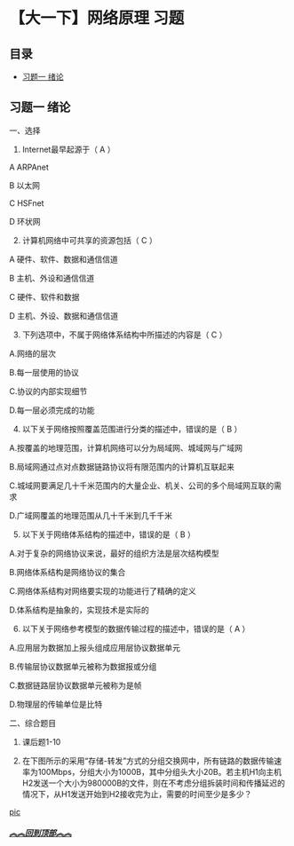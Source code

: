 # 【大一下】网络原理 习题

## 目录

* [习题一 绪论](https://github.com/mutsuo/Professional-Learning/blob/%E8%AE%A1%E7%AE%97%E6%9C%BA%E7%BD%91%E7%BB%9C%E5%8E%9F%E7%90%86/%E4%B9%A0%E9%A2%98.md#习题一-绪论)

## 习题一 绪论

一、选择

1. Internet最早起源于（ A  ）

  A ARPAnet

  B 以太网

  C HSFnet

  D 环状网

2. 计算机网络中可共享的资源包括（ C  ）

  A 硬件、软件、数据和通信信道

  B 主机、外设和通信信道

  C 硬件、软件和数据

  D 主机、外设、数据和通信信道

3. 下列选项中，不属于网络体系结构中所描述的内容是（ C  ）

  A.网络的层次

  B.每一层使用的协议

  C.协议的内部实现细节

  D.每一层必须完成的功能

4. 以下关于网络按照覆盖范围进行分类的描述中，错误的是（ B  ）

  A.按覆盖的地理范围，计算机网络可以分为局域网、城域网与广域网

  B.局域网通过点对点数据链路协议将有限范围内的计算机互联起来

  C.城域网要满足几十千米范围内的大量企业、机关、公司的多个局域网互联的需求

  D.广域网覆盖的地理范围从几十千米到几千千米

5. 以下关于网络体系结构的描述中，错误的是（ B  ）

  A.对于复杂的网络协议来说，最好的组织方法是层次结构模型

  B.网络体系结构是网络协议的集合

  C.网络体系结构对网络要实现的功能进行了精确的定义

  D.体系结构是抽象的，实现技术是实际的

6. 以下关于网络参考模型的数据传输过程的描述中，错误的是（ A  ）

  A.应用层为数据加上报头组成应用层协议数据单元

  B.传输层协议数据单元被称为数据报或分组

  C.数据链路层协议数据单元被称为是帧

  D.物理层的传输单位是比特

二、综合题目

 1. 课后题1-10

 2. 在下图所示的采用“存储-转发”方式的分组交换网中，所有链路的数据传输速率为100Mbps，分组大小为1000B，其中分组头大小20B。若主机H1向主机H2发送一个大小为980000B的文件，则在不考虑分组拆装时间和传播延迟的情况下，从H1发送开始到H2接收完为止，需要的时间至少是多少？

[pic](https://github.com/mutsuo/Professional-Learning/blob/%E8%AE%A1%E7%AE%97%E6%9C%BA%E7%BD%91%E7%BB%9C%E5%8E%9F%E7%90%86/pic/%E7%BB%AA%E8%AE%BA.png?raw=true)

##### [︽︽回到顶部︽︽](https://github.com/mutsuo/Professional-Learning/blob/%E8%AE%A1%E7%AE%97%E6%9C%BA%E7%BD%91%E7%BB%9C%E5%8E%9F%E7%90%86/%E4%B9%A0%E9%A2%98.md#大一下网络原理-习题)
